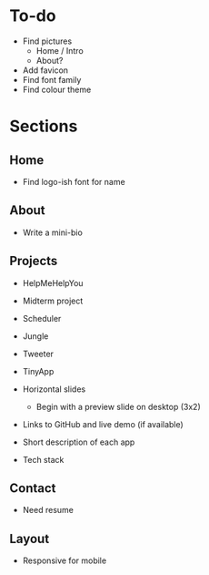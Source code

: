 # To-do

- Find pictures
  - Home / Intro
  - About?
- Add favicon
- Find font family
- Find colour theme

# Sections

## Home

- Find logo-ish font for name

## About

- Write a mini-bio

## Projects

- HelpMeHelpYou
- Midterm project
- Scheduler
- Jungle
- Tweeter
- TinyApp

- Horizontal slides
  - Begin with a preview slide on desktop (3x2)
- Links to GitHub and live demo (if available)
- Short description of each app
- Tech stack

## Contact

- Need resume

## Layout

- Responsive for mobile
